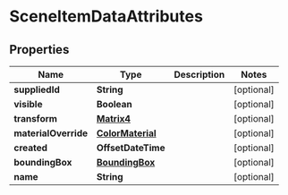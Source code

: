 

# SceneItemDataAttributes


## Properties

Name | Type | Description | Notes
------------ | ------------- | ------------- | -------------
**suppliedId** | **String** |  |  [optional]
**visible** | **Boolean** |  |  [optional]
**transform** | [**Matrix4**](Matrix4.md) |  |  [optional]
**materialOverride** | [**ColorMaterial**](ColorMaterial.md) |  |  [optional]
**created** | **OffsetDateTime** |  |  [optional]
**boundingBox** | [**BoundingBox**](BoundingBox.md) |  |  [optional]
**name** | **String** |  |  [optional]



